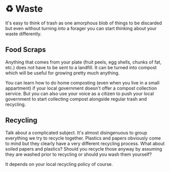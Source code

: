 # ♻️ Waste

It's easy to think of trash as one amorphous blob of things to be discarded but even 
without turning into a forager you can start thinking about your waste differently.

## Food Scraps

Anything that comes from your plate (fruit peels, egg shells, chunks of fat, etc.) 
does not have to be sent to a landfill. It can be turned into compost which will 
be useful for growing pretty much anything.

You can learn how to do home composting (even when you live in a small appartment)
if your local government doesn't offer a compost collection service. But you can 
also use your voice as a citizen to push your local government to start collecting 
compost alongside regular trash and recycling. 

## Recycling

Talk about a complicated subject. It's almost disingenuous to group everything we 
try to recycle together. Plastics and papers obviously come to mind but they clearly 
have a very different recycling process. What about soiled papers and plastics? 
Should you recycle those anyway by assuming they are washed prior to recycling or 
should you wash them yourself?

It depends on your local recycling policy of course. 

